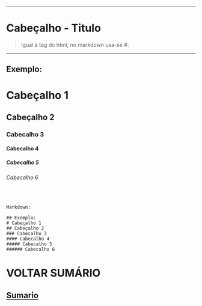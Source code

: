 ----

# Cabeçalho - Titulo

> Igual à tag <h></h> do html, no markdown usa-se #.

----

## Exemplo:
# Cabeçalho 1
## Cabeçalho 2
### Cabecalho 3
#### Cabecalho 4
##### Cabecalho 5
###### Cabecalho 6

<br>
 

```
Markdown:

## Exemplo:
# Cabeçalho 1
## Cabeçalho 2
### Cabecalho 3
#### Cabecalho 4
##### Cabecalho 5
###### Cabecalho 6
```

# VOLTAR SUMÁRIO
## [Sumario](0-Sumario)